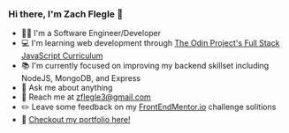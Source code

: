 ### Hi there, I'm Zach Flegle 👋

* :man_technologist:  I'm a Software Engineer/Developer
* :computer:  I'm learning web development through [The Odin Project's Full Stack JavaScript Curriculum](https://www.theodinproject.com/paths)
* :books:  I'm currently focused on improving my backend skillset including NodeJS, MongoDB, and Express
* 💬  Ask me about anything
* :incoming_envelope:  Reach me at zflegle3@gmail.com
* :pencil2:  Leave some feedback on my [FrontEndMentor.io](https://www.frontendmentor.io/profile/zflegle3) challenge solitions
* :open_file_folder:  [Checkout my portfolio here!](https://zflegle3.github.io/portfolio-22/)
 

<!--
**zflegle3/zflegle3** is a ✨ _special_ ✨ repository because its `README.md` (this file) appears on your GitHub profile.

Here are some ideas to get you started:

- 🔭 I’m currently working on ...
- 🌱 I’m currently learning ...
- 👯 I’m looking to collaborate on ...
- 🤔 I’m looking for help with ...
- 💬 Ask me about ...
- 📫 How to reach me: ...
- 😄 Pronouns: ...
- ⚡ Fun fact: ...
-->
